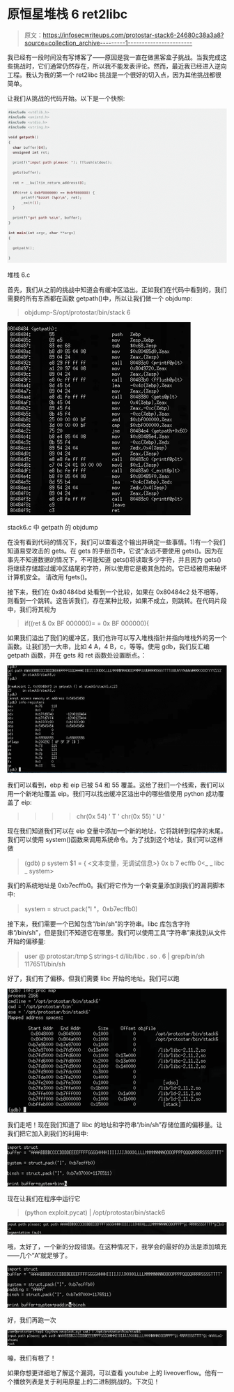 # 原恒星堆栈 6 ret2libc

> 原文：<https://infosecwriteups.com/protostar-stack6-24680c38a3a8?source=collection_archive---------1----------------------->

我已经有一段时间没有写博客了——原因是我一直在做黑客盒子挑战。当我完成这些挑战时，它们通常仍然存在，所以我不能发表评论。然而，最近我已经进入逆向工程。我认为我的第一个 ret2libc 挑战是一个很好的切入点，因为其他挑战都很简单。

让我们从挑战的代码开始。以下是一个快照:

![](img/c338cd0d1eb76d86012cc6e23b9f3e42.png)

堆栈 6.c

首先，我们从之前的挑战中知道会有缓冲区溢出。正如我们在代码中看到的，我们需要的所有东西都在函数 getpath()中，所以让我们做一个 objdump:

> objdump-S/opt/protostar/bin/stack 6

![](img/0b1cc9bc2622428f89aacbd0e3fa81ed.png)

stack6.c 中 getpath 的 objdump

在没有看到代码的情况下，我们可以查看这个输出并确定一些事情。1)有一个我们知道易受攻击的 gets。在 gets 的手册页中，它说“永远不要使用 gets()。因为在事先不知道数据的情况下，不可能知道 gets()将读取多少字符，并且因为 gets()
将继续存储超过缓冲区结尾的字符，所以使用它是极其危险的。它已经被用来破坏计算机安全。
请改用 fgets()。

接下来，我们在 0x80484bd 处看到一个比较，如果在 0x80484c2 处不相等，则看到一个跳转。这告诉我们，存在某种比较，如果不成立，则跳转。在代码片段中，我们将其视为

> if((ret & 0x BF 000000)= = 0x BF 000000){

如果我们溢出了我们的缓冲区，我们也许可以写入堆栈指针并指向堆栈外的另一个函数。让我们扔一大串，比如 4 A，4 B，c，等等。使用 gdb，我们反汇编 getpath 函数，并在 gets 和 ret 函数处设置断点。：

![](img/3a9297a7be84a5dd15271a387bf921a0.png)

我们可以看到，ebp 和 eip 已被 54 和 55 覆盖。这给了我们一个线索，我们可以用一个新地址覆盖 eip。我们可以找出缓冲区溢出中的哪些值使用 python 成功覆盖了 eip:

> > > > chr(0x 54)
> ' T '
> >>>chr(0x 55)
> ' U '

现在我们知道我们可以在 eip 变量中添加一个新的地址，它将跳转到程序的末尾。我们可以使用 system()函数来调用系统命令。为了找到这个地址，我们可以这样做

> (gdb) p system
> $1 = { <文本变量，无调试信息>} 0x b 7 ecffb 0<_ _ libc _ system>

我们的系统地址是 0xb7ecffb0。我们将它作为一个新变量添加到我们的漏洞脚本中:

> system = struct.pack("I "，0xb7ecffb0)

接下来，我们需要一个已知包含“/bin/sh”的字符串。libc 库包含字符串“/bin/sh”，但是我们不知道它在哪里。我们可以使用工具“字符串”来找到从文件开始的偏移量:

> user @ protostar:/tmp＄strings-t d/lib/libc . so . 6 | grep/bin/sh
> 1176511/bin/sh

好了，我们有了偏移。但我们需要 libc 开始的地址。我们可以跑

![](img/a00f25568785433d0816b3c42bcec117.png)

我们走吧！现在我们知道了 libc 的地址和字符串“/bin/sh”存储位置的偏移量。让我们把它加入到我们的利用中:

![](img/02cf9636f46a6584b85a3b2da27d6b09.png)

现在让我们在程序中运行它

> (python exploit.pycat) | /opt/protostar/bin/stack6

![](img/c2662678a4747344a3fcad85f0d50fdc.png)

哦，太好了，一个新的分段错误。在这种情况下，我学会的最好的办法是添加填充——几个“A”就足够了。

![](img/2b967601340f404048b2e4cdaff9ae58.png)

好，我们再跑一次

![](img/272f3e0938884ab67335145608730034.png)

嘣，我们有根了！

如果你想更详细地了解这个漏洞，可以查看 youtube 上的 liveoverflow。他有一个播放列表是关于利用原星上的二进制挑战的。下次见！